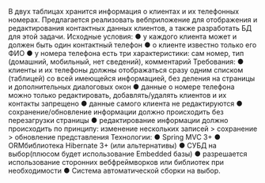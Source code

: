 В  двух  таблицах  хранится  информация  о  клиентах  и  их  телефонных  номерах.
Предлагается  реализовать  вебприложение  для  отображения  и  редактирования
контактных данных клиентов, а также разработать БД для этой задачи.
Исходные условия:
● у каждого клиента может и должен быть один контактный телефон
● о клиенте известно только его ФИО
● у  номера  телефона  есть  три  характеристики:  сам  номер,  тип  (домашний,
мобильный, нет сведений), комментарий
Требования:
● клиенты и их телефоны должны отображаться сразу одним списком (таблицей)
со всей имеющейся информацией, без деления на страницы и дополнительных
диалоговых окон
● данные  о  номере  телефона  можно  только  редактировать,  добавлять/удалять
клиентов и их контакты запрещено
● данные самого клиента не редактируются
● сохранение/обновление  информации  должно  происходить  без  перезагрузки
страницы
● редактирование  информации  должно  происходить  по  принципу:  изменение
нескольких записей > сохранение > обновление представления
Технологии:
● Spring MVC 3+
● ORMбиблиотека Hibernate 3+ (или альтернативы)
● СУБД на выбор(плюсом будет использование Embedded базы)
● разрешается  использование  сторонних  вебфреймворков  или  библиотек  при
необходимости
● Система автоматической сборки на выбор.
